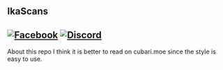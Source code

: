 ## IkaScans
[![Facebook](https://img.shields.io/badge/Facebook-%231877F2.svg?style=for-the-badge&logo=Facebook&logoColor=white)](https://www.facebook.com/ikascans)
[![Discord](https://img.shields.io/badge/Discord-%235865F2.svg?style=for-the-badge&logo=discord&logoColor=white)](https://discord.gg/Fc6KVv979k)
---

About this repo
I think it is better to read on cubari.moe since the style is easy to use.
